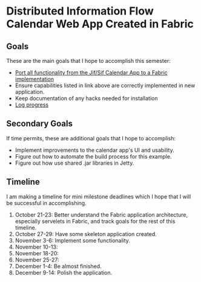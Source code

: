 # Distributed Information Flow Calendar Web App Created in Fabric

## Goals
These are the main goals that I hope to accomplish this semester:

  + [Port all functionality from the Jif/Sif Calendar App to a Fabric implementation](https://github.com/K33TY/Jif-Sif-to-Fabric/blob/master/Docs/Calendar-App.md#capabilities-and-parameters)
  + Ensure capabilities listed in link above are correctly implemented in new application.
  + Keep documentation of any hacks needed for installation
  + [Log progress](https://github.com/K33TY/Jif-Sif-to-Fabric/blob/master/Docs/Log.md)
  

## Secondary Goals
If time permits, these are additional goals that I hope to accomplish:

  + Implement improvements to the calendar app's UI and usability.
  + Figure out how to automate the build process for this example.
  + Figure out how use shared .jar libraries in Jetty.

## Timeline
I am making a timeline for mini milestone deadlines which I hope that I will be successful in accomplishing.

 1. October 21-23: Better understand the Fabric application architecture, especially servelets in Fabric, and track goals for the rest of this timeline. 
 2. October 27-29: Have some skeleton application created.
 3. November 3-6: Implement some functionality.
 4. November 10-13:
 5. November 18-20:
 6. November 25-27:
 7. December 1-4: Be almost finished.
 8. December 9-14: Polish the application.

